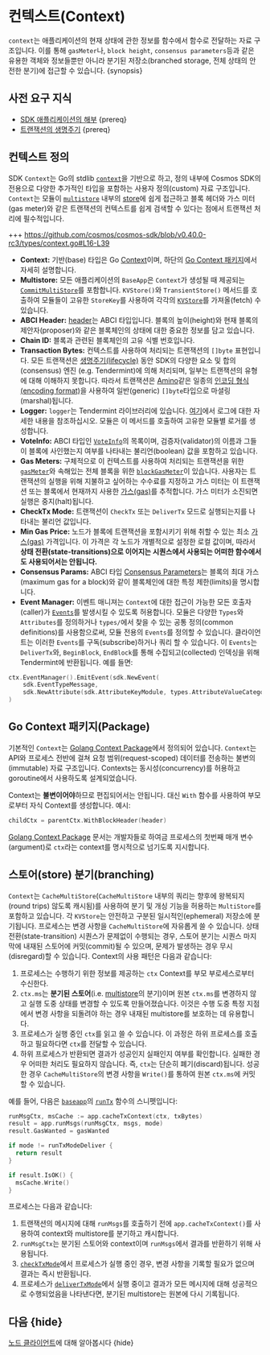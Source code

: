 <!--
order: 3
-->

# 컨텍스트(Context)

`context`는 애플리케이션의 현재 상태에 관한 정보를 함수에서 함수로 전달하는 자료 구조입니다. 이를 통해 `gasMeter`나, `block height`, `consensus parameters`등과 같은 유용한 객체와 정보들뿐만 아니라 분기된 저장소(branched storage, 전체 상태의 안전한 분기)에 접근할 수 있습니다. {synopsis}

## 사전 요구 지식

- [SDK 애플리케이션의 해부](../basics/app-anatomy.md) {prereq}
- [트랜잭션의 생명주기](../basics/tx-lifecycle.md) {prereq}

## 컨텍스트 정의

SDK `Context`는 Go의 stdlib [`context`](https://golang.org/pkg/context)을 기반으로 하고, 정의 내부에 Cosmos SDK의 전용으로 다양한 추가적인 타입을 포함하는 사용자 정의(custom) 자료 구조입니다. `Context`는 모듈이 [`multistore`](./store.md#multistore) 내부의 [store](./store.md#base-layer-kvstores)에 쉽게 접근하고 블록 헤더와 가스 미터(gas meter)와 같은 트랜잭션의 컨텍스트를 쉽게 검색할 수 있다는 점에서 트랜잭션 처리에 필수적입니다.

+++ https://github.com/cosmos/cosmos-sdk/blob/v0.40.0-rc3/types/context.go#L16-L39

- **Context:** 기반(base) 타입은 Go [Context](https://golang.org/pkg/context)이며, 하단의 [Go Context 패키지](#Go-Context-패키지(Package))에서 자세히 설명합니다.
- **Multistore:** 모든 애플리케이션의 `BaseApp`은 `Context`가 생성될 때 제공되는 [`CommitMultiStore`](./store.md#multistore)를 포함합니다. `KVStore()`와 `TransientStore()` 메서드를 호출하여 모듈들이 고유한 `StoreKey`를 사용하여 각각의 [`KVStore`](./store.md#base-layer-kvstores)를 가져올(fetch) 수 있습니다.
- **ABCI Header:** [header](https://tendermint.com/docs/spec/abci/abci.html#header)는 ABCI 타입입니다. 블록의 높이(height)와 현재 블록의 제안자(proposer)와 같은 블록체인의 상태에 대한 중요한 정보를 담고 있습니다.
- **Chain ID:** 블록과 관련된 블록체인의 고유 식별 번호입니다.
- **Transaction Bytes:** 컨텍스트를 사용하여 처리되는 트랜잭션의 `[]byte` 표현입니다. 모든 트랜잭션은 [생명주기(lifecycle)](../basics/tx-lifecycle.md) 동안 SDK의 다양한 요소 및 합의(consensus) 엔진 (e.g. Tendermint)에 의해 처리되며, 일부는 트랜잭션의 유형에 대해 이해하지 못합니다. 따라서 트랜잭션은 [Amino](./encoding.md)같은 일종의 [인코딩 형식(encoding format)](./encoding.md)을 사용하여 일반(generic) `[]byte`타입으로 마셜링(marshal)됩니다.
- **Logger:** `logger`는 Tendermint 라이브러리에 있습니다. [여기](https://tendermint.com/docs/tendermint-core/how-to-read-logs.html#how-to-read-logs)에서 로그에 대한 자세한 내용을 참조하십시오. 모듈은 이 메서드를 호출하여 고유한 모듈별 로거를 생성합니다.
- **VoteInfo:** ABCI 타입인 [`VoteInfo`](https://tendermint.com/docs/spec/abci/abci.html#voteinfo)의 목록이며, 검증자(validator)의 이름과 그들이 블록에 사인했는지 여부를 나타내는 불리언(boolean) 값을 포함하고 있습니다.
- **Gas Meters:** 구체적으로 이 컨텍스트를 사용하여 처리되는 트랜잭션을 위한 [`gasMeter`](../basics/gas-fees.md#main-gas-meter)와 속해있는 전체 블록을 위한 [`blockGasMeter`](../basics/gas-fees.md#block-gas-meter)이 있습니다. 사용자는 트랜잭션의 실행을 위해 지불하고 싶어하는 수수료를 지정하고 가스 미터는 이 트랜잭션 또는 블록에서 현재까지 사용한 [가스(gas)](../basics/gas-fees.md)를 추적합니다. 가스 미터가 소진되면 실행은 중지(halt)됩니다.
- **CheckTx Mode:** 트랜잭션이 `CheckTx` 또는 `DeliverTx` 모드로 실행되는지를 나타내는 불리언 값입니다.
- **Min Gas Price:** 노드가 블록에 트랜잭션을 포함시키기 위해 취할 수 있는 최소 [가스(gas)](../basics/gas-fees.md) 가격입니다. 이 가격은 각 노드가 개별적으로 설정한 로컬 값이며, 따라서 **상태 전환(state-transitions)으로 이어지는 시퀀스에서 사용되는 어떠한 함수에서도 사용되어서는 안됩니다.**
- **Consensus Params:** ABCI 타입 [Consensus Parameters](https://tendermint.com/docs/spec/abci/apps.html#consensus-parameters)는 블록의 최대 가스(maximum gas for a block)와 같이 블록체인에 대한 특정 제한(limits)을 명시합니다.
- **Event Manager:** 이벤트 매니져는 `Context`에 대한 접근이 가능한 모든 호출자(caller)가 [`Events`](./events.md)를 발생시킬 수 있도록 허용합니다. 모듈은 다양한 `Types`와 `Attributes`를 정의하거나 `types/`에서 찾을 수 있는 공통 정의(common definitions)를 사용함으로써, 모듈 전용의 `Events`를 정의할 수 있습니다. 클라이언트는 이러한 `Events`를 구독(subscribe)하거나 쿼리 할 수 있습니다. 이 `Events`는 `DeliverTx`와, `BeginBlock`, `EndBlock`를 통해 수집되고(collected) 인덱싱을 위해 Tendermint에 반환됩니다. 예를 들면:

```go
ctx.EventManager().EmitEvent(sdk.NewEvent(
    sdk.EventTypeMessage,
    sdk.NewAttribute(sdk.AttributeKeyModule, types.AttributeValueCategory)),
)
```

## Go Context 패키지(Package)

기본적인 `Context`는 [Golang Context Package](https://golang.org/pkg/context)에서 정의되어 있습니다. `Context`는 API와 프로세스 전반에 걸쳐 요청 범위(request-scoped) 데이터를 전송하는 불변의(immutable) 자료 구조입니다. Contexts는 동시성(concurrency)를 허용하고 goroutine에서 사용하도록 설계되었습니다.

Context는 **불변이어야**하므로 편집되어서는 안됩니다. 대신 `With` 함수를 사용하여 부모로부터 자식 Context를 생성합니다. 예시:

```go
childCtx = parentCtx.WithBlockHeader(header)
```

[Golang Context Package](https://golang.org/pkg/context) 문서는 개발자들로 하여금 프로세스의 첫번째 매개 변수(argument)로 `ctx`라는 context를 명시적으로 넘기도록 지시합니다.

## 스토어(store) 분기(branching)

`Context`는 `CacheMultiStore`(`CacheMultiStore` 내부의 쿼리는 향후에 왕복되지(round trips) 않도록 캐시됨)를 사용하여 분기 및 개싱 기능을 허용하는 `MultiStore`를 포함하고 있습니다. 각 `KVStore`는 안전하고 구분된 일시적인(ephemeral) 저장소에 분기됩니다. 프로세스는 변경 사항을 `CacheMultiStore`에 자유롭게 쓸 수 있습니다. 상태 전환(state-transition) 시퀀스가 문제없이 수행되는 경우, 스토어 분기는 시퀀스 마지막에 내재된 스토어에 커밋(commit)될 수 있으며, 문제가 발생하는 경우 무시(disregard)할 수 있습니다. Context의 사용 패턴은 다음과 같습니다:

1. 프로세스는 수행하기 위한 정보를 제공하는 `ctx` Context를 부모 부로세스로부터 수신한다.
2. `ctx.ms`는 **분기된 스토어**(i.e. [multistore](./store.md#multistore)의 분기)이며 원본 `ctx.ms`를 변경하지 않고 실행 도중 상태를 변경할 수 있도록 만들어졌습니다. 이것은 수행 도중 특정 지점에서 변경 사항을 되돌려야 하는 경우 내재된 multistore를 보호하는 데 유용합니다.
3. 프로세스가 실행 중인 `ctx`를 읽고 쓸 수 있습니다. 이 과정은 하위 프로세스를 호출하고 필요하다면 `ctx`를 전달할 수 있습니다.
4. 하위 프로세스가 반환되면 결과가 성공인지 실패인지 여부를 확인합니다. 실패한 경우 어떠한 처리도 필요하지 않습니다. 즉, `ctx`는 단순히 폐기(discard)됩니다. 성공한 경우 `CacheMultiStore`의 변경 사항을 `Write()`를 통하여 원본 `ctx.ms`에 커밋할 수 있습니다.

예를 들어, 다음은 [`baseapp`](./baseapp.md)의 [`runTx`](./baseapp.md#runtx-and-runmsgs) 함수의 스니펫입니다:

```go
runMsgCtx, msCache := app.cacheTxContext(ctx, txBytes)
result = app.runMsgs(runMsgCtx, msgs, mode)
result.GasWanted = gasWanted

if mode != runTxModeDeliver {
  return result
}

if result.IsOK() {
  msCache.Write()
}
```

프로세스는 다음과 같습니다:

1. 트랜잭션의 메시지에 대해 `runMsgs`를 호출하기 전에 `app.cacheTxContext()`를 사용하여 context와 multistore를 분기하고 캐시합니다.
2. `runMsgCtx`는 분기된 스토어와 context이며 `runMsgs`에서 결과를 반환하기 위해 사용됩니다.
3. [`checkTxMode`](./baseapp.md#checktx)에서 프로세스가 실행 중인 경우, 변경 사항을 기록할 필요가 없으며 결과는 즉시 반환됩니다.
4. 프로세스가 [`deliverTxMode`](./baseapp.md#delivertx)에서 실행 중이고 결과가 모든 메시지에 대해 성공적으로 수행되었음을 나타낸다면, 분기된 multistore는 원본에 다시 기록됩니다.

## 다음 {hide}

[노드 클라이언트](./node.md)에 대해 알아봅시다 {hide}
